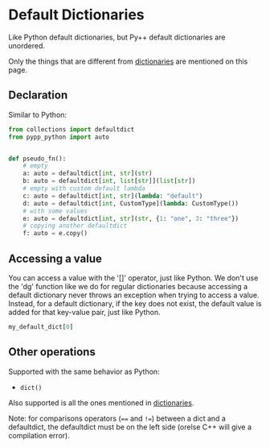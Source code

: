 # Default Dictionaries

Like Python default dictionaries, but Py++ default dictionaries are unordered.

Only the things that are different from [dictionaries](dict.md) are mentioned on this page.

## Declaration
Similar to Python:

```python
from collections import defaultdict
from pypp_python import auto


def pseudo_fn():
    # empty
    a: auto = defaultdict[int, str](str)
    b: auto = defaultdict[int, list[str]](list[str])
    # empty with custom default lambda
    c: auto = defaultdict[int, str](lambda: "default")
    d: auto = defaultdict[int, CustomType](lambda: CustomType())
    # with some values
    e: auto = defaultdict[int, str](str, {1: "one", 3: "three"})
    # copying another defaultdict
    f: auto = e.copy()
```

## Accessing a value

You can access a value with the '[]' operator, just like Python. We don't use the 'dg' function like we do for regular dictionaries because accessing a default dictionary never throws an exception when trying to access a value. Instead, for a default dictionary, if the key does not exist, the default value is added for that key-value pair, just like Python.

```python
my_default_dict[0]
```

## Other operations

Supported with the same behavior as Python:

- `dict()`

Also supported is all the ones mentioned in [dictionaries](dict.md#other-operations).

Note: for comparisons operators (`==` and `!=`) between a dict and a defaultdict, the defaultdict must be on the left side (orelse C++ will give a compilation error).